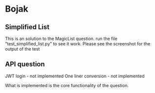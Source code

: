 # Bojak

## Simplified List
This is an solution to the MagicList question. run the file "test_simplified_list.py" to see it work.
Please see the screenshot for the output of the test

## API question
JWT login - not implemented 
One liner conversion - not implemented

What is implemented is the core functionality of the question.
